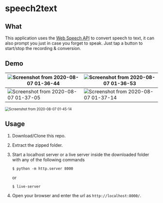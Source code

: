 # speech2text

## What

This application uses the [Web Speech API](https://developer.mozilla.org/en-US/docs/Web/API/Web_Speech_API)  to convert speech to text, it can also prompt you just in case you forget to speak. Just tap a button to start/stop the recording & conversion.



## Demo



| ![Screenshot from 2020-08-07 01-36-44](https://user-images.githubusercontent.com/53901027/89577794-d329c480-d84e-11ea-80b7-3f66912534c6.png) | ![Screenshot from 2020-08-07 01-36-53](https://user-images.githubusercontent.com/53901027/89577808-d9b83c00-d84e-11ea-9a17-2e81364a1c28.png) |
| ------------------------------------------------------------ | ------------------------------------------------------------ |
| ![Screenshot from 2020-08-07 01-37-05](https://user-images.githubusercontent.com/53901027/89577818-de7cf000-d84e-11ea-8d8a-a352501db9ae.png) | ![Screenshot from 2020-08-07 01-37-14](https://user-images.githubusercontent.com/53901027/89577828-e2a90d80-d84e-11ea-922f-d2636cdbb6bd.png) |

<img src="https://user-images.githubusercontent.com/53901027/89578410-b477fd80-d84f-11ea-8094-061fdd424ed9.png" alt="Screenshot from 2020-08-07 01-45-14" style="zoom:80%;" />



## Usage

1. Download/Clone this repo.

2. Extract the zipped folder.

3. Start a localhost server or a live server inside the downloaded folder with any of the following commands

   ```
   $ python -m http.server 8000
   ```

   or

   ```
   $ live-server
   ```

4. Open your browser and enter the url as `http://localhost:8000/`.